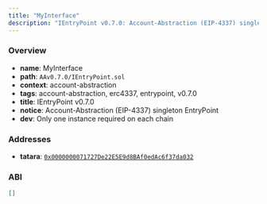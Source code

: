 ```yaml
---
title: "MyInterface"
description: "IEntryPoint v0.7.0: Account-Abstraction (EIP-4337) singleton EntryPoint (Only one instance required on each chain)"
---
```


### Overview

- **name**: MyInterface
- **path**: `AAv0.7.0/IEntryPoint.sol`
- **context**: account-abstraction
- **tags**: account-abstraction, erc4337, entrypoint, v0.7.0
- **title**: IEntryPoint v0.7.0
- **notice**: Account-Abstraction (EIP-4337) singleton EntryPoint
- **dev**: Only one instance required on each chain

### Addresses

- **tatara**: [`0x0000000071727De22E5E9d8BAf0edAc6f37da032`](https://explorer.tatara.katana.network/address/0x0000000071727De22E5E9d8BAf0edAc6f37da032)

### ABI

```json
[]
```
